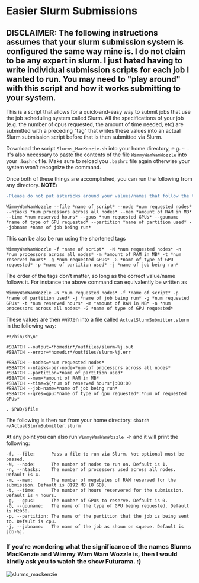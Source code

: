 # Easier Slurm Submissions

## **DISCLAIMER**: The following instructions assumes that your slurm submission system is configured the same way mine is. I do not claim to be any expert in slurm. I just hated having to write individual submission scripts for each job I wanted to run. You may need to "play around" with this script and how it works submitting to your system.

This is a script that allows for a quick-and-easy way to submit jobs that use the job scheduling system called Slurm. All the specifications of your job (e.g. the number of cpus requested, the amount of time needed, etc) are submitted with a preceding "tag" that writes these values into an actual Slurm submission script before that is then submitted via Slurm. 

Download the script `Slurms_MacKenzie.sh` into your home directory, e.g. `~ `. It's also necessary to paste the contents of the file `WimmyWamWamWozzle` into your `.bashrc` file. Make sure to reload you `.bashrc` file again otherwise your system won't recognize the command.

Once both of these things are accomplished, you can run the following from any directory. **NOTE:** 
```diff
-Please do not put astericks around your values/names that follow the tags, just write the name/value as it is.
```
```
WimmyWamWamWozzle --file *name of script* --node *num requested nodes* --ntasks *num processors across all nodes* --mem *amount of RAM in MB* --time *num reserved hours* --gpus *num requested GPUs* --gpuname *name of type of GPU requested* --partition *name of partition used* --jobname *name of job being run*
```

This can be also be run using the shortened tags

```
WimmyWamWamWozzle -f *name of script*  -N *num requested nodes* -n *num processors across all nodes* -m *amount of RAM in MB* -t *num reserved hours* -g *num requested GPUs* -G *name of type of GPU requested* -p *name of partition used* -j *name of job being run*
```

The order of the tags don't matter, so long as the correct value/name follows it. For instance the above command can equivalently be written as

```
WimmyWamWamWozzle -N *num requested nodes* -f *name of script* -p *name of partition used* -j *name of job being run* -g *num requested GPUs* -t *num reserved hours* -m *amount of RAM in MB* -n *num processors across all nodes* -G *name of type of GPU requested*
```

These values are then written into a file called `ActualSlurmSubmitter.slurm` in the following way:
```
#!/bin/sh\n"

#SBATCH --output=*homedir*/outfiles/slurm-%j.out
#SBATCH --error=*homedir*/outfiles/slurm-%j.err

#SBATCH --nodes=*num requested nodes*
#SBATCH --ntasks-per-node=*num of processors across all nodes*
#SBATCH --partition=*name of partition used* 
#SBATCH --mem=*amount of RAM in MB*
#SBATCH --time=${*num of reserved hours*}:00:00
#SBATCH --job-name=*name of job being run*
#SBATCH --gres=gpu:*name of type of gpu requested*:*num of requested GPUs*

. $PWD/$file
```
The following is then run from your home directory: `sbatch ~/ActualSlurmSubmitter.slurm`

At any point you can also run `WimmyWamWamWozzle -h` and it will print the following:
```
-f, --file:      Pass a file to run via Slurm. Not optional must be passed.
-N, --node:      The number of nodes to run on. Default is 1.
-n, --ntasks:    The number of processors used across all nodes. Default is 4.
-m, --mem:       The number of megabytes of RAM reserved for the submission. Default is 8192 MB (8 GB).
-t, --time:      The number of hours reservered for the submission. Default is 4 hours.
-g, --gpus:      The number of GPUs to reserve. Default is 0.
-G, --gpuname:   The name of the type of GPU being requested. Default is M2050.
-p, --partition: The name of the partition that the job is being sent to. Default is cpu.
-j, --jobname:   The name of the job as shown on squeue. Default is job-%j.
```

### If you're wondering what the significance of the names Slurms MacKenzie and Wimmy Wam Wam Wozzle is, then I would kindly ask you to watch the show Futurama. :)

![slurms_mackenzie](https://github.com/user-attachments/assets/c5e54cf0-4267-47da-8917-701a49067882)



